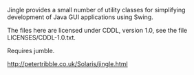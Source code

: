 Jingle provides a small number of utility classes for simplifying
development of Java GUI applications using Swing.

The files here are licensed under CDDL, version 1.0, see the file
LICENSES/CDDL-1.0.txt.

Requires jumble.

http://petertribble.co.uk/Solaris/jingle.html
